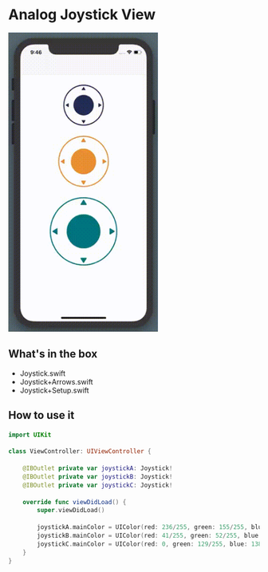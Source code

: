 # Analog Joystick View

<img src="https://github.com/cristhianleonli/codeland/blob/main/Joystick/screenshots/quick_video.gif" width="300">

## What's in the box
- Joystick.swift
- Joystick+Arrows.swift
- Joystick+Setup.swift

## How to use it

```swift
import UIKit

class ViewController: UIViewController {

    @IBOutlet private var joystickA: Joystick!
    @IBOutlet private var joystickB: Joystick!
    @IBOutlet private var joystickC: Joystick!
    
    override func viewDidLoad() {
        super.viewDidLoad()

        joystickA.mainColor = UIColor(red: 236/255, green: 155/255, blue: 59/255, alpha: 1)
        joystickB.mainColor = UIColor(red: 41/255, green: 52/255, blue: 98/255, alpha: 1)
        joystickC.mainColor = UIColor(red: 0, green: 129/255, blue: 138/255, alpha: 1)
    }
}
```
